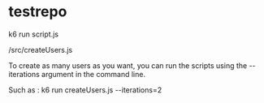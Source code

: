 # testrepo


k6 run script.js

/src/createUsers.js

To create as many users as you want, you can run the scripts using the --iterations argument in the command line. 

Such as : 
k6 run createUsers.js --iterations=2

